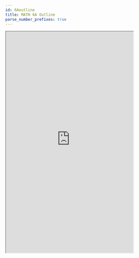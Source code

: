 ```yaml
---
id: 6Aoutline
title: MATH 6A Outline
parse_number_prefixes: true
---
```

<iframe src="https://drive.google.com/file/d/1uaj7JRq2ZRK6yg629fnEPI3E90aOfhM_/preview" width="80%" height="700"></iframe>
